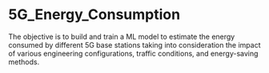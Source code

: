 # 5G_Energy_Consumption
The objective is to build and train a ML model to estimate the energy consumed by different 5G base stations taking into consideration the impact of various engineering configurations, traffic conditions, and energy-saving methods.
